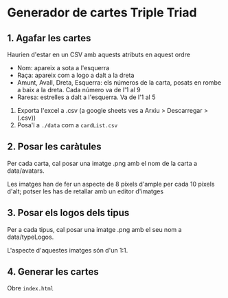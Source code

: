 # Generador de cartes Triple Triad

## 1. Agafar les cartes
Haurien d'estar en un CSV amb aquests atributs en aquest ordre
- Nom: apareix a sota a l'esquerra
- Raça: apareix com a logo a dalt a la dreta
- Amunt, Avall, Dreta, Esquerra: els números de la carta, posats en rombe a baix a la dreta. Cada número va de l'1 al 9
- Raresa: estrelles a dalt a l'esquerra. Va de l'1 al 5

1. Exporta l'excel a .csv (a google sheets ves a Arxiu > Descarregar > (.csv))
2. Posa'l a `./data` com a `cardList.csv`

## 2. Posar les caràtules
Per cada carta, cal posar una imatge .png amb el nom de la carta a data/avatars.

Les imatges han de fer un aspecte de 8 píxels d'ample per cada 10 píxels d'alt; potser les has de retallar amb un editor d'imatges

## 3. Posar els logos dels tipus
Per a cada tipus, cal posar una imatge .png amb el seu nom a data/typeLogos.

L'aspecte d'aquestes imatges són d'un 1:1.

## 4. Generar les cartes

Obre `index.html`